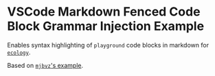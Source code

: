 # VSCode Markdown Fenced Code Block Grammar Injection Example

Enables syntax highlighting of `playground` code blocks in markdown for [`ecology`](https://github.com/FormidableLabs/ecology).

Based on [`mjbvz`'s example](https://github.com/mjbvz/vscode-fenced-code-block-grammar-injection-example).
